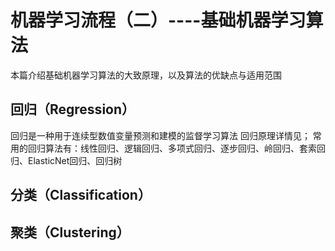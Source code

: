 # 机器学习流程（二）----基础机器学习算法
本篇介绍基础机器学习算法的大致原理，以及算法的优缺点与适用范围
## 回归（Regression）
回归是一种用于连续型数值变量预测和建模的监督学习算法
回归原理详情见；
常用的回归算法有：线性回归、逻辑回归、多项式回归、逐步回归、岭回归、套索回归、ElasticNet回归、回归树



## 分类（Classification）

## 聚类（Clustering）


